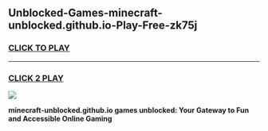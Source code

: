 
## Unblocked-Games-minecraft-unblocked.github.io-Play-Free-zk75j
<h3>
<a href="https://premium76.site?title=minecraft-unblocked.github.io&ref=20M">CLICK TO PLAY</a></h3>
<hr>

<h3>
<a href="https://premium76.site?title=minecraft-unblocked.github.io&ref=20M">CLICK 2 PLAY</a>
  
</h3>

<a href="https://premium76.site?title=minecraft-unblocked.github.io&ref=19M"><img src="https://clearcache.store/games.png"></a>


**minecraft-unblocked.github.io games unblocked: Your Gateway to Fun and Accessible Online Gaming**
